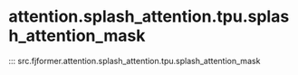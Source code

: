 # attention.splash_attention.tpu.splash_attention_mask
::: src.fjformer.attention.splash_attention.tpu.splash_attention_mask